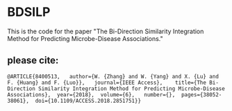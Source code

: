 # BDSILP
This is the code for the paper "The Bi-Direction Similarity Integration Method for Predicting Microbe-Disease Associations."
## please cite:
`
@ARTICLE{8400513,  
author={W. {Zhang} and W. {Yang} and X. {Lu} and F. {Huang} and F. {Luo}},  
journal={IEEE Access},   
title={The Bi-Direction Similarity Integration Method for Predicting Microbe-Disease Associations}, 
year={2018}, 
volume={6},  
number={}, 
pages={38052-38061}, 
doi={10.1109/ACCESS.2018.2851751}}
`
